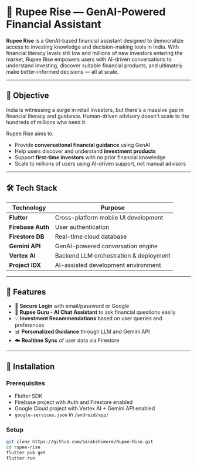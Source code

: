 
# 💸 Rupee Rise — GenAI-Powered Financial Assistant

**Rupee Rise** is a GenAI-based financial assistant designed to democratize access to investing knowledge and decision-making tools in India. With financial literacy levels still low and millions of new investors entering the market, Rupee Rise empowers users with AI-driven conversations to understand investing, discover suitable financial products, and ultimately make better-informed decisions — all at scale.

---

## 🚀 Objective

India is witnessing a surge in retail investors, but there's a massive gap in financial literacy and guidance. Human-driven advisory doesn't scale to the hundreds of millions who need it.

Rupee Rise aims to:

- Provide **conversational financial guidance** using GenAI
- Help users discover and understand **investment products**
- Support **first-time investors** with no prior financial knowledge
- Scale to millions of users using AI-driven support, not manual advisors

---

## 🛠️ Tech Stack

| Technology        | Purpose                                |
|------------------|----------------------------------------|
| **Flutter**       | Cross-platform mobile UI development   |
| **Firebase Auth** | User authentication                    |
| **Firestore DB**  | Real-time cloud database               |
| **Gemini API**    | GenAI-powered conversation engine      |
| **Vertex AI**     | Backend LLM orchestration & deployment |
| **Project IDX**   | AI-assisted development environment    |

---

## 📱 Features

- 🔐 **Secure Login** with email/password or Google
- 🤖 **Rupee Guru - AI Chat Assistant** to ask financial questions easily
- 💡 **Investment Recommendations** based on user queries and preferences
- 📊 **Personalized Guidance** through LLM and Gemini API
- ☁️ **Realtime Sync** of user data via Firestore

---

## 🧪 Installation

### Prerequisites

- Flutter SDK
- Firebase project with Auth and Firestore enabled
- Google Cloud project with Vertex AI + Gemini API enabled
- `google-services.json` in `/android/app/`

### Setup

```bash
git clone https://github.com/Sarakshimore/Rupee-Rise.git
cd rupee-rise
flutter pub get
flutter run
